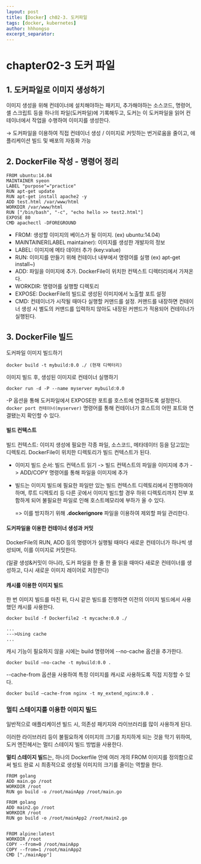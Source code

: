 ```yaml
---
layout: post
title: [Docker] ch02-3. 도커파일 
tags: [docker, kubernetes]
author: hhhongso
excerpt_separator: 
---
```

# chapter02-3 도커 파일

## 1. 도커파일로 이미지 생성하기
이미지 생성을 위해 컨테이너에 설치해야하는 패키지, 추가해야하는 소스코드, 명령어, 셸 스크립트 등을 하나의 파일(도커파일)에 기록해두고, 도커는 이 도커파일을 읽어 컨테이너에서 작업을 수행하여 이미지를 생성한다.

→ 도커파일을 이용하여 직접 컨테이너 생성 / 이미지로 커밋하는 번거로움을 줄이고, 애플리케이션 빌드 및 배포의 자동화 가능


## 2. DockerFile 작성 - 명령어 정리

```
FROM ubuntu:14.04
MAINTAINER syeon
LABEL "purpose"="practice"
RUN apt-get update
RUN apt-get install apache2 -y
ADD test.html /var/www/html
WORKDIR /var/www/html
RUN ["/bin/bash", "-c", "echo hello >> test2.html"]
EXPOSE 80
CMD apachectl -DFOREGROUND                            
```
-	FROM: 생성할 이미지의 베이스가 될 이미지. (ex) ubuntu:14.04)
-	MAINTAINER(LABEL maintainer): 이미지를 생성한 개발자의 정보
-	LABEL: 이미지에 메타 데이터 추가 (key:value)
-	RUN: 이미지를 만들기 위해 컨테이너 내부에서 명령어를 실행 (ex) apt-get install~)
-	ADD: 파일을 이미지에 추가. DockerFile이 위치한 컨텍스트 디렉터리에서 가져온다.
-	WORKDIR: 명령어를 실행할 디렉토리 
-	EXPOSE: DockerFile의 빌드로 생성된 이미지에서 노출할 포트 설정
-	CMD: 컨테이너가 시작될 때마다 실행할 커맨드를 설정. 커맨드를 내장하면 컨테이너 생성 시 별도의 커맨드를 입력하지 않아도 내장된 커맨드가 적용되어 컨테이너가 실행된다. 


## 3. DockerFile 빌드 

도커파일 이미지 빌드하기
```
docker build -t mybuild:0.0 ./ (현재 디렉터리)
```

이미지 빌드 후, 생성된 이미지로 컨테이너 실행하기 
```
docker run -d -P --name myserver mybuild:0.0
```

-P 옵션을 통해 도커파일에서 EXPOSE한 포트를 호스트에 연결하도록 설정한다. `docker port 컨테이너(myserver)` 명령어를 통해 컨테이너가 호스트의 어떤 포트와 연결됐는지 확인할 수 있다.


#### 빌드 컨텍스트

빌드 컨텍스트: 이미지 생성에 필요한 각종 파일, 소스코드, 메타데이터 등을 담고있는 디렉토리. DockerFile이 위치한 디렉토리가 빌드 컨텍스트가 된다. 

- 이미지 빌드 순서: 빌드 컨텍스트 읽기 -> 빌드 컨텍스트의 파일을 이미지에 추가 -> ADD/COPY 명령어를 통해 파일을 이미지에 추가
- 빌드는 이미지 빌드에 필요한 파일만 있는 빌드 컨텍스트 디렉토리에서 진행하여야 하며, 루트 디렉토리 등 다른 곳에서 이미지 빌드할 경우 하위 디렉토리까지 전부 포함하게 되어 불필요한 파일로 인해 호스트메모리에 부하가 올 수 있다. 

    => 이를 방지하기 위해 **.dockerignore** 파일을 이용하여 제외할 파일 관리한다.

#### 도커파일을 이용한 컨테이너 생성과 커밋
DockerFile의 RUN, ADD 등의 명령어가 실행될 때마다 새로운 컨테이너가 하나씩 생성되며, 이를 이미지로 커밋한다. 

(일괄 생성&커밋이 아니라, 도커 파일을 한 줄 한 줄 읽을 때마다 새로운 컨테이너를 생성하고, 다시 새로운 이미지 레이어로 저장한다)

#### 캐시를 이용한 이미지 빌드
한 번 이미지 빌드를 마친 뒤, 다시 같은 빌드를 진행하면 이전의 이미지 빌드에서 사용했던 캐시를 사용한다.
```
docker build -f Dockerfile2 -t mycache:0.0 ./
```
 
```
...
--->Using cache
...
```


캐시 기능이 필요하지 않을 시에는 build 명령어에 --no-cache 옵션을 추가한다.
```
docker build –no-cache -t mybuild:0.0 .
```


--cache-from 옵션을 사용하여 특정 이미지를 캐시로 사용하도록 직접 지정할 수 있다. 
```
docker build –cache-from nginx -t my_extend_nginx:0.0 .
```


### 멀티 스테이지를 이용한 이미지 빌드
일반적으로 애플리케이션 빌드 시, 의존성 패키지와 라이브러리를 많이 사용하게 된다. 

이러한 라이브러리 등이 불필요하게 이미지의 크기를 차지하게 되는 것을 막기 위하여, 도커 엔진헤서는 멀티 스테이지 빌드 방법을 사용한다. 
 
**멀티 스테이지 빌드**는, 하나의 Dockerfile 안에 여러 개의 FROM 이미지를 정의함으로써 빌드 완료 시 최종적으로 생성될 이미지의 크기를 줄이는 역할을 한다.

```$xslt
FROM golang
ADD main.go /root
WORKDIR /root
RUN go build -o /root/mainApp /root/main.go

FROM golang
ADD main2.go /root
WORKDIR /root
RUN go build -o /root/mainApp2 /root/main2.go


FROM alpine:latest
WORKDIR /root
COPY --from=0 /root/mainApp
COPY --from=1 /root/mainApp2
CMD ["./mainApp"]
                    
```
